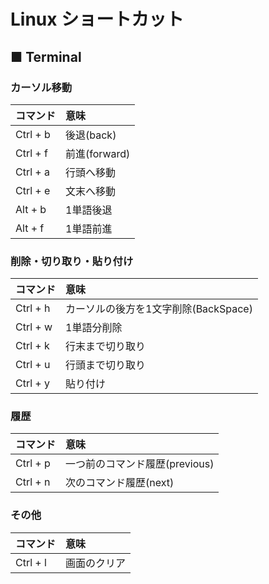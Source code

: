 # Linux ショートカット
## ■ Terminal
### カーソル移動
|コマンド|意味|
|:---|:---|
|Ctrl + b|後退(back)|
|Ctrl + f|前進(forward)|
|Ctrl + a|行頭へ移動|
|Ctrl + e|文末へ移動|
|Alt + b|1単語後退|
|Alt + f|1単語前進|

### 削除・切り取り・貼り付け
|コマンド|意味|
|:---|:---|
|Ctrl + h|カーソルの後方を1文字削除(BackSpace)|
|Ctrl + w|1単語分削除|
|Ctrl + k|行末まで切り取り|
|Ctrl + u|行頭まで切り取り|
|Ctrl + y|貼り付け|

### 履歴
|コマンド|意味|
|:---|:---|
|Ctrl + p|一つ前のコマンド履歴(previous)|
|Ctrl + n|次のコマンド履歴(next)|

### その他
|コマンド|意味|
|:---|:---|
|Ctrl + l|画面のクリア|
